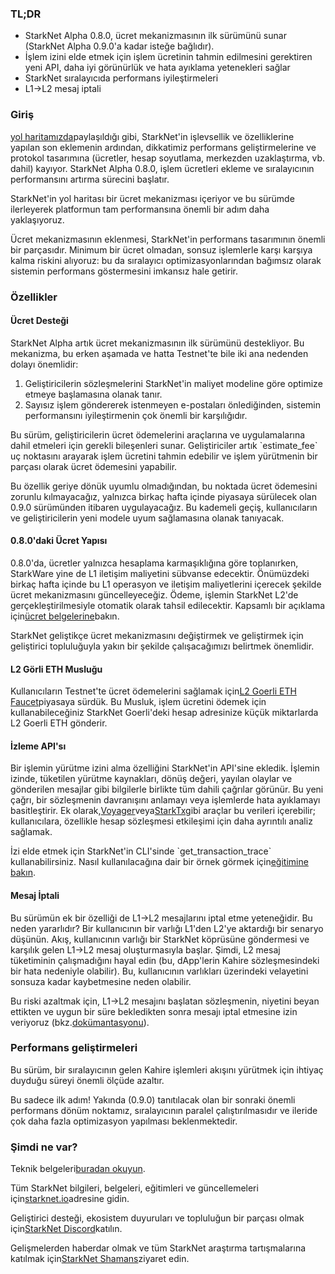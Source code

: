 ### TL;DR

* StarkNet Alpha 0.8.0, ücret mekanizmasının ilk sürümünü sunar (StarkNet Alpha 0.9.0'a kadar isteğe bağlıdır).
* İşlem izini elde etmek için işlem ücretinin tahmin edilmesini gerektiren yeni API, daha iyi görünürlük ve hata ayıklama yetenekleri sağlar
* StarkNet sıralayıcıda performans iyileştirmeleri
* L1→L2 mesaj iptali

### Giriş

[yol haritamızda](https://www.notion.so/starkware/StarkNet-Alpha-Features-Tentative-Roadmap-f2b8f5f25a2d4d1cb3265fb82a098c51)paylaşıldığı gibi, StarkNet'in işlevsellik ve özelliklerine yapılan son eklemenin ardından, dikkatimiz performans geliştirmelerine ve protokol tasarımına (ücretler, hesap soyutlama, merkezden uzaklaştırma, vb. dahil) kayıyor. StarkNet Alpha 0.8.0, işlem ücretleri ekleme ve sıralayıcının performansını artırma sürecini başlatır.

StarkNet'in yol haritası bir ücret mekanizması içeriyor ve bu sürümde ilerleyerek platformun tam performansına önemli bir adım daha yaklaşıyoruz.

Ücret mekanizmasının eklenmesi, StarkNet'in performans tasarımının önemli bir parçasıdır. Minimum bir ücret olmadan, sonsuz işlemlerle karşı karşıya kalma riskini alıyoruz: bu da sıralayıcı optimizasyonlarından bağımsız olarak sistemin performans göstermesini imkansız hale getirir.

### Özellikler

#### Ücret Desteği

StarkNet Alpha artık ücret mekanizmasının ilk sürümünü destekliyor. Bu mekanizma, bu erken aşamada ve hatta Testnet'te bile iki ana nedenden dolayı önemlidir:

1. Geliştiricilerin sözleşmelerini StarkNet'in maliyet modeline göre optimize etmeye başlamasına olanak tanır.
2. Sayısız işlem göndererek istenmeyen e-postaları önlediğinden, sistemin performansını iyileştirmenin çok önemli bir karşılığıdır.

Bu sürüm, geliştiricilerin ücret ödemelerini araçlarına ve uygulamalarına dahil etmeleri için gerekli bileşenleri sunar. Geliştiriciler artık \`estimate_fee\` uç noktasını arayarak işlem ücretini tahmin edebilir ve işlem yürütmenin bir parçası olarak ücret ödemesini yapabilir.

Bu özellik geriye dönük uyumlu olmadığından, bu noktada ücret ödemesini zorunlu kılmayacağız, yalnızca birkaç hafta içinde piyasaya sürülecek olan 0.9.0 sürümünden itibaren uygulayacağız. Bu kademeli geçiş, kullanıcıların ve geliştiricilerin yeni modele uyum sağlamasına olanak tanıyacak.

#### 0.8.0'daki Ücret Yapısı

0.8.0'da, ücretler yalnızca hesaplama karmaşıklığına göre toplanırken, StarkWare yine de L1 iletişim maliyetini sübvanse edecektir. Önümüzdeki birkaç hafta içinde bu L1 operasyon ve iletişim maliyetlerini içerecek şekilde ücret mekanizmasını güncelleyeceğiz. Ödeme, işlemin StarkNet L2'de gerçekleştirilmesiyle otomatik olarak tahsil edilecektir. Kapsamlı bir açıklama için[ücret belgelerine](https://starknet.io/documentation/fee-mechanism/)bakın.

StarkNet geliştikçe ücret mekanizmasını değiştirmek ve geliştirmek için geliştirici topluluğuyla yakın bir şekilde çalışacağımızı belirtmek önemlidir.

#### L2 Görli ETH Musluğu

Kullanıcıların Testnet'te ücret ödemelerini sağlamak için[L2 Goerli ETH Faucet](https://faucet.goerli.starknet.io/)piyasaya sürdük. Bu Musluk, işlem ücretini ödemek için kullanabileceğiniz StarkNet Goerli'deki hesap adresinize küçük miktarlarda L2 Goerli ETH gönderir.

#### İzleme API'sı

Bir işlemin yürütme izini alma özelliğini StarkNet'in API'sine ekledik. İşlemin izinde, tüketilen yürütme kaynakları, dönüş değeri, yayılan olaylar ve gönderilen mesajlar gibi bilgilerle birlikte tüm dahili çağrılar görünür. Bu yeni çağrı, bir sözleşmenin davranışını anlamayı veya işlemlerde hata ayıklamayı basitleştirir. Ek olarak,[Voyager](https://voyager.online/)veya[StarkTx](https://starktx.info/)gibi araçlar bu verileri içerebilir; kullanıcılara, özellikle hesap sözleşmesi etkileşimi için daha ayrıntılı analiz sağlamak.

İzi elde etmek için StarkNet'in CLI'sinde \`get_transaction_trace\` kullanabilirsiniz. Nasıl kullanılacağına dair bir örnek görmek için[eğitimine bakın](https://www.cairo-lang.org/docs/hello_starknet/cli.html?#get-transaction-trace).

#### Mesaj İptali

Bu sürümün ek bir özelliği de L1→L2 mesajlarını iptal etme yeteneğidir. Bu neden yararlıdır? Bir kullanıcının bir varlığı L1'den L2'ye aktardığı bir senaryo düşünün. Akış, kullanıcının varlığı bir StarkNet köprüsüne göndermesi ve karşılık gelen L1→L2 mesaj oluşturmasıyla başlar. Şimdi, L2 mesaj tüketiminin çalışmadığını hayal edin (bu, dApp'lerin Kahire sözleşmesindeki bir hata nedeniyle olabilir). Bu, kullanıcının varlıkları üzerindeki velayetini sonsuza kadar kaybetmesine neden olabilir.

Bu riski azaltmak için, L1→L2 mesajını başlatan sözleşmenin, niyetini beyan ettikten ve uygun bir süre bekledikten sonra mesajı iptal etmesine izin veriyoruz (bkz.[dokümantasyonu](https://starknet.io/l1-l2-messaging/#cancellation)).

### Performans geliştirmeleri

Bu sürüm, bir sıralayıcının gelen Kahire işlemleri akışını yürütmek için ihtiyaç duyduğu süreyi önemli ölçüde azaltır.

Bu sadece ilk adım! Yakında (0.9.0) tanıtılacak olan bir sonraki önemli performans dönüm noktamız, sıralayıcının paralel çalıştırılmasıdır ve ileride çok daha fazla optimizasyon yapılması beklenmektedir.

### Şimdi ne var?

Teknik belgeleri[buradan okuyun](https://starknet.io/documentation/fee-mechanism/).

Tüm StarkNet bilgileri, belgeleri, eğitimleri ve güncellemeleri için[starknet.io](https://starknet.io/)adresine gidin.

Geliştirici desteği, ekosistem duyuruları ve topluluğun bir parçası olmak için[StarkNet Discord](https://discord.gg/uJ9HZTUk2Y)katılın.

Gelişmelerden haberdar olmak ve tüm StarkNet araştırma tartışmalarına katılmak için[StarkNet Shamans](https://community.starknet.io/)ziyaret edin.